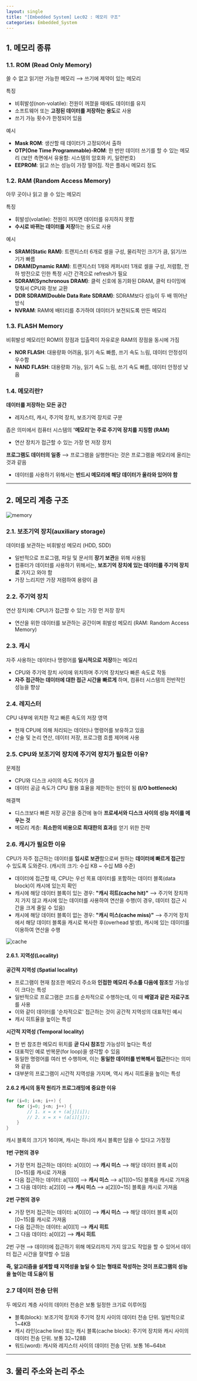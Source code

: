 ```yaml
---
layout: single
title: "[Embedded System] Lec02 : 메모리 구조"
categories: Embedded_System
---
```


## 1. 메모리 종류

### 1.1. ROM (Read Only Memory)

쓸 수 없고 읽기만 가능한 메모리 ⟶ 쓰기에 제약이 있는 메모리

특징
- 비휘발성(non-volatile): 전원이 꺼졌을 때에도 데이터를 유지
- 소프트웨어 또는 **고정된 데이터를 저장하는 용도**로 사용
- 쓰기 가능 횟수가 한정되어 있음

예시
- **Mask ROM**: 생산할 때 데이터가 고정되어서 출하
- **OTP(One Time Programmable)-ROM**: 한 번만 데이터 쓰기를 할 수 있는 메모리 (보안 측면에서 유용함: 시스템의 암호화 키, 일련번호)
- **EEPROM**: 읽고 쓰는 성능이 가장 떨어짐. 작은 플래시 메모리 정도

### 1.2. RAM (Random Access Memory)

아무 곳이나 읽고 쓸 수 있는 메모리

특징
- 휘발성(volatile): 전원이 꺼지면 데이터를 유지하지 못함
- **수시로 바뀌는 데이터를 저장**하는 용도로 사용 

예시
- **SRAM(Static RAM)**: 트랜지스터 6개로 셀을 구성, 물리적인 크기가 큼, 읽기/쓰기가 빠름
- **DRAM(Dynamic RAM)**: 트랜지스터 1개와 캐퍼시터 1개로 셀을 구성, 저렴함, 전하 방전으로 인한 특정 시간 간격으로 refresh가 필요
- **SDRAM(Synchronous DRAM)**: 클럭 신호에 동기화된 DRAM, 클럭 타이밍에 맞춰서 CPU와 정보 교환
- **DDR SDRAM(Double Data Rate SDRAM)**: SDRAM보다 성능이 두 배 뛰어난 방식
- **NVRAM**: RAM에 배터리를 추가하여 데이터가 보전되도록 만든 메모리

### 1.3. FLASH Memory
비휘발성 메모리인 ROM의 장점과 입출력이 자유로운 RAM의 장점을 동시에 가짐
- **NOR FLASH**: 대용량화 어려움, 읽기 속도 빠름, 쓰기 속도 느림, 데이터 안정성이 우수함
- **NAND FLASH**: 대용량화 가능, 읽기 속도 느림, 쓰기 속도 빠름, 데이터 안정성 낮음

### 1.4. 메모리란?

**데이터를 저장하는 모든 공간**
- 레지스터, 캐시, 주기억 장치, 보조기억 장치로 구분

좁은 의미에서 컴퓨터 시스템의 **'메모리'는 주로 주기억 장치를 지칭함 (RAM)**
- 연산 장치가 접근할 수 있는 가장 먼 저장 장치

**프로그램도 데이터의 일종** ⟶ 프로그램을 실행한다는 것은 프로그램을 메모리에 올리는 것과 같음
- 데이터를 사용하기 위해서는 **반드시 메모리에 해당 데이터가 올라와 있어야 함**

---

## 2. 메모리 계층 구조

![memory](../../images/2025-03-16-Embedded/memory.png)

### 2.1. 보조기억 장치(auxiliary storage)

데이터를 보관하는 비휘발성 메모리 (HDD, SDD)
- 일반적으로 프로그램, 파일 및 문서의 **장기 보관**을 위해 사용됨
- 컴퓨터가 데이터를 사용하기 위해서는, **보조기억 장치에 있는 데이터를 주기억 장치로** 가지고 와야 함
- 가장 느리지만 가장 저렴하여 용량이 큼

### 2.2. 주기억 장치

연산 장치(예: CPU)가 접근할 수 있는 가장 먼 저장 장치
- 연산을 위한 데이터를 보관하는 공간이며 휘발성 메모리 (RAM: Random Access Memory)

### 2.3. 캐시

자주 사용하는 데이터나 명령어를 **일시적으로 저장**하는 메모리
- CPU와 주기억 장치 사이에 위치하며 주기억 장치보다 빠른 속도로 작동
- **자주 접근하는 데이터에 대한 접근 시간을 빠르게** 하며, 컴퓨터 시스템의 전반적인 성능을 향상

### 2.4. 레지스터

CPU 내부에 위치한 작고 빠른 속도의 저장 영역 
- 현재 CPU에 의해 처리되는 데이터나 명령어를 보유하고 있음
- 산술 및 논리 연산, 데이터 저장, 프로그램 흐름 제어에 사용

### 2.5. CPU와 보조기억 장치에 주기억 장치가 필요한 이유?
문제점
- CPU와 디스크 사이의 속도 차이가 큼
- 데이터 공금 속도가 CPU 활용 효율을 제한하는 원인이 됨 **(I/O bottleneck)**
 
해결책
- 디스크보다 빠른 저장 공간을 중간에 놓아 **프로세서와 디스크 사이의 성능 차이를 메우는 것**
- 메모리 계층: **최소한의 비용으로 최대한의 효과**를 얻기 위한 전략

### 2.6. 캐시가 필요한 이유
CPU가 자주 접근하는 데이터를 **임시로 보관**함으로써 원하는 **데이터에 빠르게 접근**할 수 있도록 도와준다. (캐시의 크기: 수십 KB ~ 수십 MB 수준)

- 데이터에 접근할 때, CPU는 우선 목표 데이터를 포함하는 데이터 블록(data block)이 캐시에 있는지 확인
- 캐시에 해당 데이터 블록이 있는 경우: **"캐시 히트(cache hit)"**
    ⟶ 주기억 장치까지 가지 않고 캐시에 있는 데이터를 사용하여 연산을 수행(이 경우, 데이터 접근 시간을 크게 줄일 수 있음)
- 캐시에 해당 데이터 블록이 없는 경우: **"캐시 미스(cache miss)"**
    ⟶ 주기억 장치에서 해당 데이터 블록을 캐시로 복사한 후(overhead 발생), 캐시에 있는 데이터를 이용하여 연산을 수행

![cache](../../images/2025-03-16-Embedded/cache.png)

#### 2.6.1. 지역성(Locality)

**공간적 지역성 (Spatial locality)**
- 프로그램이 현재 참조한 메모리 주소와 **인접한 메모리 주소를 다음에 참조**할 가능성이 크다는 특성
- 일반적으로 프로그램은 코드를 순차적으로 수행하는데, 이 때 **배열과 같은 자료구조**를 사용
- 이와 같이 데이터를 '순차적으로' 접근하는 것이 공간적 지역성의 대표적인 예시
- 캐시 히트율을 높이는 특성 

**시간적 지역성 (Temporal locality)**
- 한 번 참조한 메모리 위치를 **곧 다시 참조**할 가능성이 높다는 특성
- 대표적인 예로 반복문(for loop)을 생각할 수 있음
- 동일한 명령어를 여러 번 수행하며, 이는 **동일한 데이터를 반복해서 접근**한다는 의미와 같음
- 대부분의 프로그램이 시간적 지역성을 가지며, 역시 캐시 히트율을 높이는 특성

#### 2.6.2 캐시의 동작 원리가 프로그래밍에 중요한 이유

```c
for (i=0; i<n; i++) {
    for (j=0; j<n; j++) {
        // 1. x = x + (a[j][i]);
        // 2. x = x + (a[i][j]);
    }
}
```

캐시 블록의 크기가 16이며, 캐시는 하나의 캐시 블록만 담을 수 있다고 가정정

**1번 구현의 경우**
- 가장 먼저 접근하는 데이터: a[0][0] ⟶ **캐시 미스** ⟶ 해당 데이터 블록 a[0][0~15]를 캐시로 가져옴
- 다음 접근하는 데이터: a[1][0] ⟶ **캐시 미스** ⟶ a[1][0~15] 블록을 캐시로 가져옴
- 그 다음 데이터: a[2][0] ⟶ **캐시 미스** ⟶ a[2][0~15] 블록을 캐시로 가져옴

**2번 구현의 경우**
- 가장 먼저 접근하는 데이터: a[0][0] ⟶ **캐시 미스** ⟶ 해당 데이터 블록 a[0][0~15]를 캐시로 가져옴
- 다음 접근하는 데이터: a[0][1] ⟶ **캐시 히트**
- 그 다음 데이터: a[0][2] ⟶ **캐시 히트**

2번 구현 ⟶ 데이터에 접근하기 위해 메모리까지 가지 않고도 작업을 할 수 있어서 데이터 접근 시간을 절약할 수 있음

**즉, 알고리즘을 설계할 때 지역성을 높일 수 있는 형태로 작성하는 것이 프로그램의 성능을 높이는 데 도움이 됨**

### 2.7 데이터 전송 단위

두 메모리 계층 사이의 데이터 전송은 보통 일정한 크기로 이루어짐

- 블록(block): 보조기억 장치와 주기억 장치 사이의 데이터 전송 단위. 일반적으로 1~4KB
- 캐시 라인(cache line) 또는 캐시 블록(cache block): 주기억 장치와 캐시 사이의 데이터 전송 단위. 보통 32~128B
- 워드(word): 캐시와 레지스터 사이의 데이터 전송 단위. 보통 16~64bit

---

## 3. 물리 주소와 논리 주소

